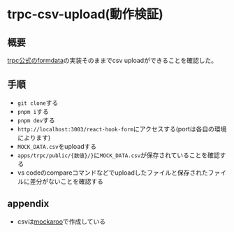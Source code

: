 # trpc-csv-upload(動作検証)

## 概要
[trpc公式のformdata](https://github.com/trpc/trpc/tree/main/examples/.experimental/next-formdata)の実装そのままでcsv uploadができることを確認した。

## 手順
* `git clone`する
* `pnpm i`する
* `pnpm dev`する
* `http://localhost:3003/react-hook-form`にアクセスする(portは各自の環境によります)
* `MOCK_DATA.csv`をuploadする
* `apps/trpc/public/{数値}/}`に`MOCK_DATA.csv`が保存されていることを確認する
* vs codeのcompareコマンドなどでuploadしたファイルと保存されたファイルに差分がないことを確認する

## appendix
* csvは[mockaroo](https://www.mockaroo.com/)で作成している

